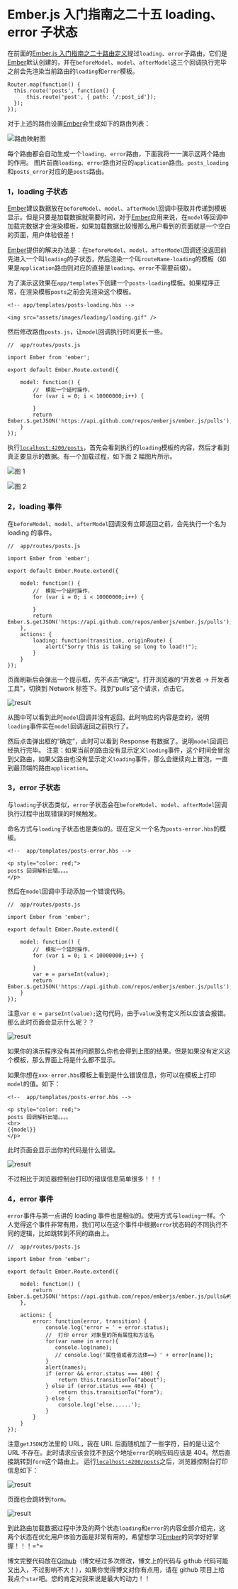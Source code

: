 # Ember.js 入门指南之二十五 loading、error 子状态

在前面的[Ember.js 入门指南之二十路由定义](http://blog.ddlisting.com/2016/03/25/ember-js-ru-men-zhi-nan-zhi-er-shi-lu-you-ding-yi/)提过`loading`、`error`子路由，它们是[Ember](http://emberjs.com/)默认创建的，并在`beforeModel`、`model`、`afterModel`这三个回调执行完毕之前会先渲染当前路由的`loading`和`error`模板。

```
Router.map(function() {  
  this.route('posts', function() {
      this.route('post', { path: '/:post_id'});
  });
}); 
```

对于上述的路由设置[Ember](http://emberjs.com/)会生成如下的路由列表：

![路由映射图](img/e7597a21e674144f864ac7a69a6da224.jpg)

每个路由都会自动生成一个`loading`、`error`路由，下面我将一一演示这两个路由的作用。 图片前面`loading`、`error`路由对应的`application`路由。`posts_loading`和`posts_error`对应的是`posts`路由。

### 1，loading 子状态

[Ember](http://emberjs.com/)建议数据放在`beforeModel`、`model`、`afterModel`回调中获取并传递到模板显示。但是只要是加载数据就需要时间，对于[Ember](http://emberjs.com/)应用来说，在`model`等回调中加载完数据才会渲染模板，如果加载数据比较慢那么用户看到的页面就是一个空白的页面，用户体验很差！

[Ember](http://emberjs.com/)提供的解决办法是：在`beforeModel`、`model`、`afterModel`回调还没返回前先进入一个叫`loading`的子状态，然后渲染一个叫`routeName-loading`的模板（如果是`application`路由则对应的直接是`loading`、`error`不需要前缀）。

为了演示这效果在`app/templates`下创建一个`posts-loading`模板。如果程序正常，在渲染模板`posts`之前会先渲染这个模板。

```
<!-- app/templates/posts-loading.hbs -->

<img src="assets/images/loading/loading.gif" /> 
```

然后修改路由`posts.js`，让`model`回调执行时间更长一些。

```
//  app/routes/posts.js

import Ember from 'ember';

export default Ember.Route.extend({

    model: function() {
        //  模拟一个延时操作，
        for (var i = 0; i < 10000000;i++) {

        }
        return Ember.$.getJSON('https://api.github.com/repos/emberjs/ember.js/pulls');
    }
}); 
```

执行[`localhost:4200/posts`](http://localhost:4200/posts)，首先会看到执行的`loading`模板的内容，然后才看到真正要显示的数据。有一个加载过程，如下面 2 幅图片所示。

![图 1](img/ce110a229e2ac087bec205983278157e.jpg)

![图 2](img/dd91fdbc727403301040d1e4c452208b.jpg)

### 2，loading 事件

在`beforeModel`、`model`、`afterModel`回调没有立即返回之前，会先执行一个名为 loading 的事件。

```
//  app/routes/posts.js

import Ember from 'ember';

export default Ember.Route.extend({

    model: function() {
        //  模拟一个延时操作，
        for (var i = 0; i < 10000000;i++) {

        }
        return Ember.$.getJSON('https://api.github.com/repos/emberjs/ember.js/pulls');
    },
    actions: {
        loading: function(transition, originRoute) {
            alert("Sorry this is taking so long to load!!");
        }
    }
}); 
```

页面刷新后会弹出一个提示框，先不点击“确定”。打开浏览器的“开发者 -> 开发者工具”，切换到 Network 标签下。找到“pulls”这个请求，点击它。

![result](img/5502fc7cc20efce71c58011c7614b25b.jpg)

从图中可以看到此时`model`回调并没有返回。此时响应的内容是空的，说明`loading`事件实在`model`回调返回之前执行了。

然后点击弹出框的“确定”，此时可以看到 Response 有数据了。说明`model`回调已经执行完毕。 注意：如果当前的路由没有显示定义`loading`事件，这个时间会冒泡到父路由，如果父路由也没有显示定义`loading`事件，那么会继续向上冒泡，一直到最顶端的路由`application`。

### 3，error 子状态

与`loading`子状态类似，`error`子状态会在`beforeModel`、`model`、`afterModel`回调执行过程中出现错误的时候触发。

命名方式与`loading`子状态也是类似的。现在定义一个名为`posts-error.hbs`的模板。

```
<!--  app/templates/posts-error.hbs -->

<p style="color: red;">  
posts 回调解析出错。。。。  
</p> 
```

然后在`model`回调中手动添加一个错误代码。

```
//  app/routes/posts.js

import Ember from 'ember';

export default Ember.Route.extend({

    model: function() {
        //  模拟一个延时操作，
        for (var i = 0; i < 10000000;i++) {

        }
        var e = parseInt(value);
        return Ember.$.getJSON('https://api.github.com/repos/emberjs/ember.js/pulls');
    }
}); 
```

注意`var e = parseInt(value);`这句代码，由于`value`没有定义所以应该会报错。那么此时页面会显示什么呢？？

![result](img/32df12216074aae051c1ca96b5081dc8.jpg)

如果你的演示程序没有其他问题那么你也会得到上图的结果。但是如果没有定义这个模板，那么界面上将是什么都不显示。

如果你想在`xxx-error.hbs`模板上看到是什么错误信息，你可以在模板上打印`model`的值。如下：

```
<!--  app/templates/posts-error.hbs -->

<p style="color: red;">  
posts 回调解析出错。。。。  
<br>  
{{model}}
</p> 
```

此时页面会显示出你的代码是什么错误。

![result](img/e75cd8ed3eb443f59e5ceedbd8547610.jpg)

不过相比于浏览器控制台打印的错误信息简单很多！！！

### 4，error 事件

`error`事件与第一点讲的 loading 事件也是相似的。使用方式与`loading`一样。个人觉得这个事件非常有用，我们可以在这个事件中根据`error`状态码的不同执行不同的逻辑，比如跳转到不同的路由上。

```
//  app/routes/posts.js

import Ember from 'ember';

export default Ember.Route.extend({

    model: function() {
        return Ember.$.getJSON('https://api.github.com/repos/emberjs/ember.js/pulls&#95;&#95;&#95;&#95;');
    },

    actions: {
        error: function(error, transition) {
            console.log('error = ' + error.status);
            //  打印 error 对象里的所有属性和方法名
            for(var name in error){         
               console.log(name); 
               // console.log('属性值或者方法体==》' + error[name]);
            }    
            alert(names); 
            if (error && error.status === 400) {
                return this.transitionTo("about");
            } else if (error.status === 404) {
                return this.transitionTo("form");
            } else {
                console.log('else......');
            }
        }
    }
}); 
```

注意`getJSON`方法里的 URL，我在 URL 后面随机加了一些字符，目的是让这个 URL 不存在。此时请求应该会找不到这个地址`error`的响应码应该是 404。然后直接跳转到`form`这个路由上。 运行[`localhost:4200/posts`](http://localhost:4200/posts)之后，浏览器控制台打印信息如下：

![result](img/57082b67f0e5de458de533e6cacc8407.jpg)

页面也会跳转到`form`。

![result](img/89a05e9fd3915543ed8d5d3252ba6b13.jpg)

到此路由加载数据过程中涉及的两个状态`loading`和`error`的内容全部介绍完，这两个状态在优化用户体验方面是非常有用的，希望想学习[Ember](http://emberjs.com/)的同学好好掌握！！！=^=

博文完整代码放在[Github](https://github.com/ubuntuvim/my_emberjs_code)（博文经过多次修改，博文上的代码与 github 代码可能又出入，不过影响不大！），如果你觉得博文对你有点用，请在 github 项目上给我点个`star`吧。您的肯定对我来说是最大的动力！！